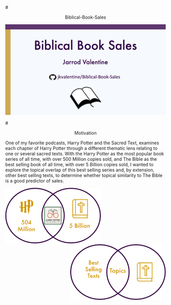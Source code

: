 #<center>Biblical-Book-Sales</center>

![Title Slide](https://github.com/jkvalentine/Biblical-Book-Sales/blob/master/images/title_side.png)

#<center>Motivation</center>
<p>One of my favorite podcasts, Harry Potter and the Sacred Text, examines each chapter of Harry Potter through a different thematic lens relating to one or several sacred texts. With the Harry Potter as the most popular book series of all time, with over 500 Million copies sold, and The Bible as the best selling book of all time, with over 5 Billion copies sold, I wanted to explore the topical overlap of this best selling series and, by extension, other best selling texts, to determine whether topical similarity to The Bible is a good predictor of sales.</p>

<p><img src="https://github.com/jkvalentine/Biblical-Book-Sales/blob/master/images/hp_bible.png" width="300" /><img src="https://github.com/jkvalentine/Biblical-Book-Sales/blob/master/images/best_sellers_bible.png" width="300" align="right"/></p>

